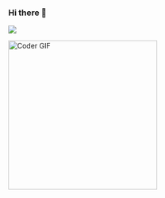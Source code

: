 ### Hi there 👋
<!--# Hi there! <img src="https://github.com/TheDudeThatCode/TheDudeThatCode/blob/master/Assets/Hi.gif" width="35" />-->
![](https://media.tenor.com/bQCwwu0yF90AAAAi/developer-workstation.gif)

<img alt="Coder GIF" height=300 width=300 src="https://drive.google.com/file/d/1h8YRzQpvTxL2YRYeojMsiyONW6iAj1gB/view?usp=sharing" />

<!--### <img src="https://github.com/TheDudeThatCode/TheDudeThatCode/blob/master/Assets/Developer.gif" width="45" /> About Me:


**Akanksha0401/Akanksha0401** is a ✨ _special_ ✨ repository because its `README.md` (this file) appears on your GitHub profile.

Here are some ideas to get you started:

- 🔭 I’m currently working on ...
- 🌱 I’m currently learning ...
- 👯 I’m looking to collaborate on ...
- 🤔 I’m looking for help with ...
- 💬 Ask me about ...
- 📫 How to reach me: ...
- 😄 Pronouns: ...
- ⚡ Fun fact: ...
-->
